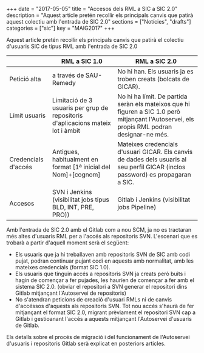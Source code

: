 +++
date        = "2017-05-05"
title       = "Accesos dels RML a SIC a SIC 2.0"
description = "Aquest article pretén recollir els principals canvis que patirà aquest colectiu amb l'entrada de SIC 2.0"
sections    = ["Notícies", "drafts"]
categories  = ["sic"]
key         = "MAIG2017"
+++

Aquest article pretén recollir els principals canvis que patirà el colectiu d'usuaris SIC de tipus RML amb l'entrada de SIC 2.0

||RML a SIC 1.0|RML a SIC 2.0|
|----------------------|-------------|---|
|Petició alta|a través de SAU-Remedy|No hi han. Els usuaris ja es troben creats (bolcats de GICAR).|
|Límit usuaris|Limitació de 3 usuaris per grup de repositoris d'aplicacions mateix lot i àmbit|No hi ha límit. De partida seràn els mateixos que hi figuren a SIC 1.0 però mitjançant l'Autoservei, els propis RML podran designar-ne més.|
|Credencials d'accés|Antigues, habitualment en format [1ª inicial del Nom]+[cognom]|Mateixes credencials d'usuari GICAR. Els canvis de dades dels usuaris al seu perfil GICAR (inclos password) es propagaran a SIC.|
|Accesos|SVN i Jenkins (visibilitat jobs tipus BLD, INT, PRE, PRO))|Gitlab i Jenkins (visibilitat jobs Pipeline)|




Amb l'entrada de SIC 2.0 amb el Gitlab com a nou SCM, ja no es tractaran més altes d'usuaris RML per a l'accés als repositoris SVN. L'escenari que es trobarà a partir d'aquell moment serà el següent:

* Els usuaris que ja hi treballaven amb repositoris SVN de SIC amb codi pujat, podran continuar pujant codi en aquests amb normalitat, amb les mateixes credencials (format SIC 1.0).
* Els usuaris que tinguin accés a repositoris SVN ja creats però buits i hagin de començar a fer pujades, les hauríen de començar a fer amb el sistema SIC 2.0. (obviar el repositori a SVN generar el repositori dins Gitlab mitjançant l'Autoservei de repositoris)
* No s'atendran peticions de creació d'usuari RMLs ni de canvis d'accéssos d'aquests als repositoris SVN. Tot nou accés s'haurà de fer mitjançant el format SIC 2.0, migrant prèviament el repositori SVN cap a Gitlab i gestioanant l'accés a aquests mitjançant l'Autoservei d'usuaris de Gitlab.

Els detalls sobre el procés de migració i del funcionament de l'Autoservei d'usuaris i repositoris Gitlab serà explicat en posteriors articles.